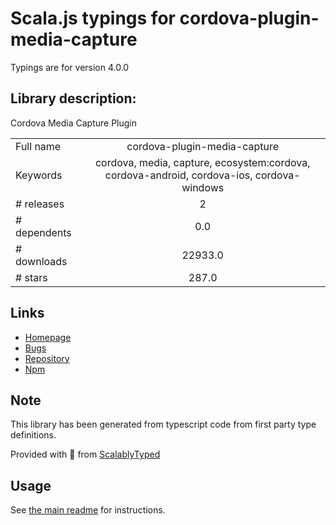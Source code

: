 
# Scala.js typings for cordova-plugin-media-capture

Typings are for version 4.0.0

## Library description:
Cordova Media Capture Plugin

|                    |                 |
| ------------------ | :-------------: |
| Full name          | cordova-plugin-media-capture |
| Keywords           | cordova, media, capture, ecosystem:cordova, cordova-android, cordova-ios, cordova-windows |
| # releases         | 2 |
| # dependents       | 0.0 |
| # downloads        | 22933.0 |
| # stars            | 287.0 |

## Links
- [Homepage](https://github.com/apache/cordova-plugin-media-capture#readme)
- [Bugs](https://github.com/apache/cordova-plugin-media-capture/issues)
- [Repository](https://github.com/apache/cordova-plugin-media-capture)
- [Npm](https://www.npmjs.com/package/cordova-plugin-media-capture)
    


## Note
This library has been generated from typescript code from first party type definitions.

Provided with :purple_heart: from [ScalablyTyped](https://github.com/oyvindberg/ScalablyTyped)

## Usage
See [the main readme](../../readme.md) for instructions.


